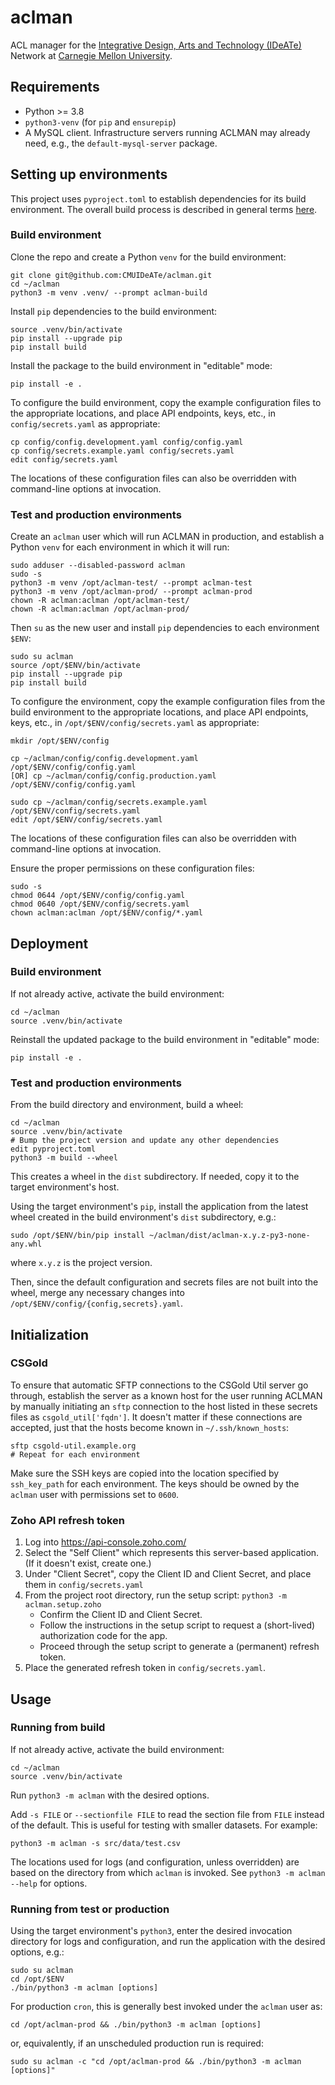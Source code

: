 # aclman

ACL manager for
the [Integrative Design, Arts and Technology (IDeATe)](https://ideate.cmu.edu/) Network
at [Carnegie Mellon University](https://www.cmu.edu/).

## Requirements

* Python >= 3.8
* `python3-venv` (for `pip` and `ensurepip`)
* A MySQL client.  Infrastructure servers running ACLMAN may already need,
  e.g., the `default-mysql-server` package.

## Setting up environments

This project uses `pyproject.toml` to establish dependencies for its build
environment.  The overall build process is described in general terms
[here](https://pip.pypa.io/en/stable/reference/build-system/pyproject-toml/).

### Build environment

Clone the repo and create a Python `venv` for the build environment:
```
git clone git@github.com:CMUIDeATe/aclman.git
cd ~/aclman
python3 -m venv .venv/ --prompt aclman-build
```

Install `pip` dependencies to the build environment:
```
source .venv/bin/activate
pip install --upgrade pip
pip install build
```

Install the package to the build environment in "editable" mode:
```
pip install -e .
```

To configure the build environment, copy the example configuration files to the
appropriate locations, and place API endpoints, keys, etc., in
`config/secrets.yaml` as appropriate:
```
cp config/config.development.yaml config/config.yaml
cp config/secrets.example.yaml config/secrets.yaml
edit config/secrets.yaml
```
The locations of these configuration files can also be overridden with
command-line options at invocation.

### Test and production environments

Create an `aclman` user which will run ACLMAN in production, and establish a
Python `venv` for each environment in which it will run:
```
sudo adduser --disabled-password aclman
sudo -s
python3 -m venv /opt/aclman-test/ --prompt aclman-test
python3 -m venv /opt/aclman-prod/ --prompt aclman-prod
chown -R aclman:aclman /opt/aclman-test/
chown -R aclman:aclman /opt/aclman-prod/
```

Then `su` as the new user and install `pip` dependencies to each environment
`$ENV`:
```
sudo su aclman
source /opt/$ENV/bin/activate
pip install --upgrade pip
pip install build
```

To configure the environment, copy the example configuration files from the
build environment to the appropriate locations, and place API endpoints, keys,
etc., in `/opt/$ENV/config/secrets.yaml` as appropriate:
```
mkdir /opt/$ENV/config

cp ~/aclman/config/config.development.yaml /opt/$ENV/config/config.yaml
[OR] cp ~/aclman/config/config.production.yaml /opt/$ENV/config/config.yaml

sudo cp ~/aclman/config/secrets.example.yaml /opt/$ENV/config/secrets.yaml
edit /opt/$ENV/config/secrets.yaml
```
The locations of these configuration files can also be overridden with
command-line options at invocation.

Ensure the proper permissions on these configuration files:
```
sudo -s
chmod 0644 /opt/$ENV/config/config.yaml
chmod 0640 /opt/$ENV/config/secrets.yaml
chown aclman:aclman /opt/$ENV/config/*.yaml
```

## Deployment

### Build environment

If not already active, activate the build environment:
```
cd ~/aclman
source .venv/bin/activate
```

Reinstall the updated package to the build environment in "editable" mode:
```
pip install -e .
```

### Test and production environments

From the build directory and environment, build a wheel:
```
cd ~/aclman
source .venv/bin/activate
# Bump the project version and update any other dependencies
edit pyproject.toml
python3 -m build --wheel
```
This creates a wheel in the `dist` subdirectory.  If needed, copy it to the
target environment's host.

Using the target environment's `pip`, install the application from the latest
wheel created in the build environment's `dist` subdirectory, e.g.:
```
sudo /opt/$ENV/bin/pip install ~/aclman/dist/aclman-x.y.z-py3-none-any.whl
```
where `x.y.z` is the project version.

Then, since the default configuration and secrets files are not built into the
wheel, merge any necessary changes into
`/opt/$ENV/config/{config,secrets}.yaml`.

## Initialization

### CSGold
To ensure that automatic SFTP connections to the CSGold Util server go through,
establish the server as a known host for the user running ACLMAN
by manually initiating an `sftp` connection to
the host listed in these secrets files as `csgold_util['fqdn']`.
It doesn't matter if these connections are accepted,
just that the hosts become known in `~/.ssh/known_hosts`:
```
sftp csgold-util.example.org
# Repeat for each environment
```

Make sure the SSH keys are copied into the location specified by `ssh_key_path`
for each environment.  The keys should be owned by the `aclman` user with
permissions set to `0600`.

### Zoho API refresh token
1. Log into https://api-console.zoho.com/
2. Select the "Self Client" which represents this server-based application.
   (If it doesn't exist, create one.)
3. Under "Client Secret", copy the Client ID and Client Secret, and place them
   in `config/secrets.yaml`
4. From the project root directory, run the setup script:
   `python3 -m aclman.setup.zoho`
    - Confirm the Client ID and Client Secret.
    - Follow the instructions in the setup script to request a (short-lived)
      authorization code for the app.
    - Proceed through the setup script to generate a (permanent) refresh token.
5. Place the generated refresh token in `config/secrets.yaml`.

## Usage

### Running from build

If not already active, activate the build environment:
```
cd ~/aclman
source .venv/bin/activate
```

Run `python3 -m aclman` with the desired options.

Add `-s FILE` or `--sectionfile FILE` to read the section file from `FILE`
instead of the default.  This is useful for testing with smaller datasets.  For
example:
```
python3 -m aclman -s src/data/test.csv
```

The locations used for logs (and configuration, unless overridden) are based on
the directory from which `aclman` is invoked.  See `python3 -m aclman --help`
for options.

### Running from test or production

Using the target environment's `python3`, enter the desired invocation
directory for logs and configuration, and run the application with the desired
options, e.g.:
```
sudo su aclman
cd /opt/$ENV
./bin/python3 -m aclman [options]
```

For production `cron`, this is generally best invoked under the `aclman` user as:
```
cd /opt/aclman-prod && ./bin/python3 -m aclman [options]
```
or, equivalently, if an unscheduled production run is required:
```
sudo su aclman -c "cd /opt/aclman-prod && ./bin/python3 -m aclman [options]"
```
